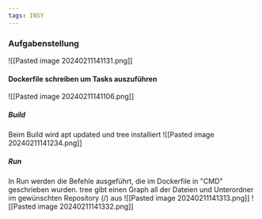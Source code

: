 ```yaml
---
tags: INSY
---
```

### Aufgabenstellung
![[Pasted image 20240211141131.png]]
#### Dockerfile schreiben um Tasks auszuführen
![[Pasted image 20240211141106.png]]

##### Build
Beim Build wird apt updated und tree installiert
![[Pasted image 20240211141234.png]]

##### Run
In Run werden die Befehle ausgeführt, die im Dockerfile in "CMD" geschrieben wurden.
tree gibt einen Graph all der Dateien und Unterordner im gewünschten Repository (/) aus
![[Pasted image 20240211141313.png]]
![[Pasted image 20240211141332.png]]
